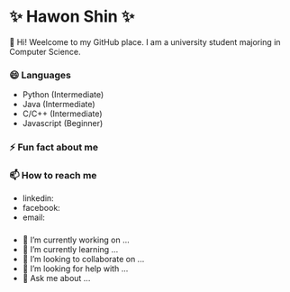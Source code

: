 # ✨ Hawon Shin ✨ 

👋 Hi! Weelcome to my GitHub place. I am a university student majoring in Computer Science.


### 😄 Languages
- Python (Intermediate)
- Java (Intermediate)
- C/C++ (Intermediate)
- Javascript (Beginner)


### ⚡ Fun fact about me


### 📫 How to reach me
- linkedin:
- facebook:
- email:

###
- 🔭 I’m currently working on ...
- 🌱 I’m currently learning ...
- 👯 I’m looking to collaborate on ...
- 🤔 I’m looking for help with ...
- 💬 Ask me about ...
